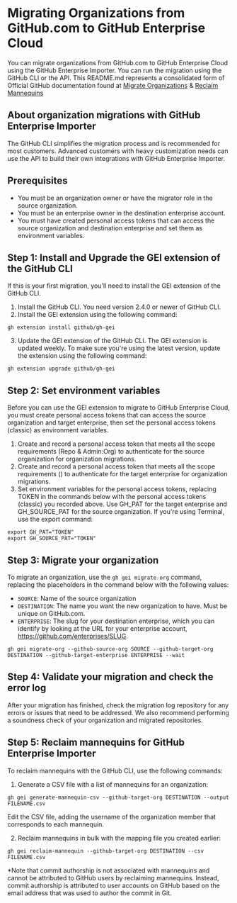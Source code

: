 # Migrating Organizations from GitHub.com to GitHub Enterprise Cloud

You can migrate organizations from GitHub.com to GitHub Enterprise Cloud using the GitHub Enterprise Importer. You can run the migration using the GitHub CLI or the API. This README.md represents a consolidated form of Official GitHub documentation found at [Migrate Organizations](https://docs.github.com/en/migrations/using-github-enterprise-importer/migrating-organizations-with-github-enterprise-importer/migrating-organizations-from-githubcom-to-github-enterprise-cloud) & [Reclaim Mannequins](https://docs.github.com/en/migrations/using-github-enterprise-importer/completing-your-migration-with-github-enterprise-importer/reclaiming-mannequins-for-github-enterprise-importer)

## About organization migrations with GitHub Enterprise Importer

The GitHub CLI simplifies the migration process and is recommended for most customers. Advanced customers with heavy customization needs can use the API to build their own integrations with GitHub Enterprise Importer.

## Prerequisites

- You must be an organization owner or have the migrator role in the source organization.
- You must be an enterprise owner in the destination enterprise account.
- You must have created personal access tokens that can access the source organization and destination enterprise and set them as environment variables.

## Step 1: Install and Upgrade the GEI extension of the GitHub CLI

If this is your first migration, you'll need to install the GEI extension of the GitHub CLI.

1. Install the GitHub CLI. You need version 2.4.0 or newer of GitHub CLI.
2. Install the GEI extension using the following command:

```
gh extension install github/gh-gei
```

3. Update the GEI extension of the GitHub CLI. The GEI extension is updated weekly. To make sure you're using the latest version, update the extension using the following command:

```
gh extension upgrade github/gh-gei
```

## Step 2: Set environment variables

Before you can use the GEI extension to migrate to GitHub Enterprise Cloud, you must create personal access tokens that can access the source organization and target enterprise, then set the personal access tokens (classic) as environment variables.

1. Create and record a personal access token that meets all the scope requirements (Repo & Admin:Org) to authenticate for the source organization for organization migrations. 
2. Create and record a personal access token that meets all the scope requirements () to authenticate for the target enterprise for organization migrations.
3. Set environment variables for the personal access tokens, replacing TOKEN in the commands below with the personal access tokens (classic) you recorded above. Use GH_PAT for the target enterprise and GH_SOURCE_PAT for the source organization. If you're using Terminal, use the export command:

```
export GH_PAT="TOKEN"
export GH_SOURCE_PAT="TOKEN"
```

## Step 3: Migrate your organization

To migrate an organization, use the `gh gei migrate-org` command, replacing the placeholders in the command below with the following values:

- `SOURCE`: Name of the source organization
- `DESTINATION`: The name you want the new organization to have. Must be unique on GitHub.com.
- `ENTERPRISE`: The slug for your destination enterprise, which you can identify by looking at the URL for your enterprise account, https://github.com/enterprises/SLUG.

```
gh gei migrate-org --github-source-org SOURCE --github-target-org DESTINATION --github-target-enterprise ENTERPRISE --wait
```

## Step 4: Validate your migration and check the error log

After your migration has finished, check the migration log repository for any errors or issues that need to be addressed. We also recommend performing a soundness check of your organization and migrated repositories.

## Step 5: Reclaim mannequins for GitHub Enterprise Importer

To reclaim mannequins with the GitHub CLI, use the following commands:

1. Generate a CSV file with a list of mannequins for an organization:
```
gh gei generate-mannequin-csv --github-target-org DESTINATION --output FILENAME.csv
```

Edit the CSV file, adding the username of the organization member that corresponds to each mannequin.

2. Reclaim mannequins in bulk with the mapping file you created earlier:
```
gh gei reclaim-mannequin --github-target-org DESTINATION --csv FILENAME.csv
```

*Note that commit authorship is not associated with mannequins and cannot be attributed to GitHub users by reclaiming mannequins. Instead, commit authorship is attributed to user accounts on GitHub based on the email address that was used to author the commit in Git.